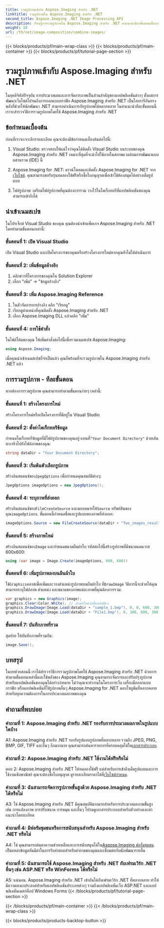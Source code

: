 ```yaml
---
title: รวมรูปภาพเข้ากับ Aspose.Imaging สำหรับ .NET
linktitle: รวมรูปภาพใน Aspose.Imaging สำหรับ .NET
second_title: Aspose.Imaging .NET Image Processing API
description: เรียนรู้การรวมรูปภาพใน Aspose.Imaging สำหรับ .NET คำแนะนำทีละขั้นตอนเพื่อการประมวลผลภาพอันทรงพลัง
weight: 10
url: /th/net/image-composition/combine-images/
---
```


{{< blocks/products/pf/main-wrap-class >}}
{{< blocks/products/pf/main-container >}}
{{< blocks/products/pf/tutorial-page-section >}}

# รวมรูปภาพเข้ากับ Aspose.Imaging สำหรับ .NET

ในยุคดิจิทัลปัจจุบัน การประมวลผลและการจัดการภาพเป็นส่วนสำคัญของแอปพลิเคชันต่างๆ ตั้งแต่การพัฒนาเว็บไซต์ไปจนถึงการออกแบบกราฟิก Aspose.Imaging สำหรับ .NET เป็นไลบรารีอันทรงพลังที่ช่วยให้นักพัฒนา .NET สามารถดำเนินการกับรูปภาพได้หลากหลาย ในคำแนะนำทีละขั้นตอนนี้ เราจะสำรวจวิธีการรวมรูปภาพโดยใช้ Aspose.Imaging สำหรับ .NET 

## ข้อกำหนดเบื้องต้น

ก่อนที่เราจะเจาะลึกรายละเอียด คุณจะต้องมีข้อกำหนดเบื้องต้นต่อไปนี้:

1. Visual Studio: ตรวจสอบให้แน่ใจว่าคุณได้ติดตั้ง Visual Studio บนระบบของคุณ Aspose.Imaging สำหรับ .NET เหมาะที่สุดที่จะนำไปใช้ภายในสภาพแวดล้อมการพัฒนาแบบผสานรวม (IDE) นี้

2.  Aspose.Imaging for .NET: ดาวน์โหลดและติดตั้ง Aspose.Imaging for .NET จาก[เว็บไซต์](https://releases.aspose.com/imaging/net/). คุณสามารถขอรับรุ่นทดลองใช้ฟรีหรือซื้อใบอนุญาตเพื่อเข้าใช้ห้องสมุดได้อย่างเต็มรูปแบบ

3. ไฟล์รูปภาพ: เตรียมไฟล์รูปภาพที่คุณต้องการรวม วางไว้ในไดเร็กทอรีที่แอปพลิเคชันของคุณสามารถเข้าถึงได้

## นำเข้าเนมสเปซ

ในโปรเจ็กต์ Visual Studio ของคุณ คุณต้องนำเข้าแพ็คเกจ Aspose.Imaging สำหรับ .NET โดยทำตามขั้นตอนเหล่านี้:

### ขั้นตอนที่ 1: เปิด Visual Studio

เปิด Visual Studio และเปิดโครงการของคุณหรือสร้างโครงการใหม่หากคุณยังไม่ได้ดำเนินการ

### ขั้นตอนที่ 2: เพิ่มข้อมูลอ้างอิง

1. คลิกขวาที่โครงการของคุณใน Solution Explorer
2. เลือก "เพิ่ม" -> "ข้อมูลอ้างอิง"

### ขั้นตอนที่ 3: เพิ่ม Aspose.Imaging Reference

1. ในตัวจัดการการอ้างอิง คลิก "เรียกดู"
2. เรียกดูตำแหน่งที่คุณติดตั้ง Aspose.Imaging สำหรับ .NET
3. เลือก Aspose.Imaging DLL แล้วคลิก "เพิ่ม"

### ขั้นตอนที่ 4: การใช้คำสั่ง

ในไฟล์โค้ดของคุณ ให้เพิ่มคำสั่งต่อไปนี้เพื่อรวมเนมสเปซ Aspose.Imaging:

```csharp
using Aspose.Imaging;
```

เมื่อคุณนำเข้าเนมสเปซที่จำเป็นแล้ว คุณก็พร้อมที่จะรวมรูปภาพใน Aspose.Imaging สำหรับ .NET แล้ว

## การรวมรูปภาพ - ทีละขั้นตอน

หากต้องการรวมรูปภาพ คุณสามารถทำตามขั้นตอนง่ายๆ เหล่านี้:

### ขั้นตอนที่ 1: สร้างโครงการใหม่

สร้างโครงการใหม่หรือเปิดโครงการที่มีอยู่ใน Visual Studio

### ขั้นตอนที่ 2: ตั้งค่าไดเร็กทอรีข้อมูล

 กำหนดไดเร็กทอรีข้อมูลที่มีไฟล์รูปภาพของคุณอยู่ แทนที่`"Your Document Directory"` ด้วยเส้นทางจริงไปยังไฟล์ภาพของคุณ:

```csharp
string dataDir = "Your Document Directory";
```

### ขั้นตอนที่ 3: เริ่มต้นตัวเลือกรูปภาพ

 สร้างอินสแตนซ์ของ`JpegOptions` เพื่อกำหนดคุณสมบัติต่างๆ:

```csharp
JpegOptions imageOptions = new JpegOptions();
```

### ขั้นตอนที่ 4: ระบุภาพที่ส่งออก

 สร้างอินสแตนซ์ของ`FileCreateSource` และมอบหมายให้`Source` ทรัพย์สินของคุณ`imageOptions`. ขั้นตอนนี้กำหนดชื่อและรูปแบบของภาพที่ส่งออก:

```csharp
imageOptions.Source = new FileCreateSource(dataDir + "Two_images_result_out.bmp", false);
```

### ขั้นตอนที่ 5: สร้างภาพใหม่

 สร้างอินสแตนซ์ของ`Image` และกำหนดขนาดผืนผ้าใบ รหัสต่อไปนี้สร้างรูปภาพที่มีขนาดแคนวาส 600x600:

```csharp
using (var image = Image.Create(imageOptions, 600, 600))
```

### ขั้นตอนที่ 6: เพิ่มรูปภาพลงบนผืนผ้าใบ

 ใช้`Graphics`คลาสเพื่อเพิ่มและวางตำแหน่งรูปภาพบนผืนผ้าใบ ที่`DrawImage` วิธีการนี้จะช่วยให้คุณสามารถระบุไฟล์ภาพ ตำแหน่ง และขนาดของภาพแต่ละภาพที่คุณต้องการรวม:

```csharp
var graphics = new Graphics(image);
graphics.Clear(Color.White); // ล้างผ้าใบด้วยพื้นหลังสีขาว
graphics.DrawImage(Image.Load(dataDir + "sample_1.bmp"), 0, 0, 600, 300); // ภาพแรก.
graphics.DrawImage(Image.Load(dataDir + "File1.bmp"), 0, 300, 600, 300);    // ภาพที่สอง.
```

### ขั้นตอนที่ 7: บันทึกภาพที่รวม

สุดท้าย ให้บันทึกภาพที่รวมกัน:

```csharp
image.Save();
```

## บทสรุป

ในบทช่วยสอนนี้ เราได้สำรวจวิธีการรวมรูปภาพโดยใช้ Aspose.Imaging สำหรับ .NET ด้วยการทำตามขั้นตอนเหล่านี้และใช้พลังของ Aspose.Imaging คุณสามารถจัดการและปรับปรุงรูปภาพสำหรับแอปพลิเคชันของคุณได้อย่างง่ายดาย ไม่ว่าคุณจะทำงานในโครงการเว็บ เครื่องมือออกแบบกราฟิก หรือแอปพลิเคชันที่ใช้รูปภาพอื่นๆ Aspose.Imaging for .NET มอบโซลูชันที่หลากหลายสำหรับทุกความต้องการในการประมวลผลภาพของคุณ

## คำถามที่พบบ่อย

### คำถามที่ 1: Aspose.Imaging สำหรับ .NET รองรับการประมวลผลภาพในรูปแบบใดบ้าง

 A1: Aspose.Imaging สำหรับ .NET รองรับรูปแบบรูปภาพที่หลากหลาย รวมถึง JPEG, PNG, BMP, GIF, TIFF และอื่นๆ อีกมากมาย คุณสามารถค้นหารายการที่ครอบคลุมได้ใน[เอกสารประกอบ](https://reference.aspose.com/imaging/net/).

### คำถามที่ 2: Aspose.Imaging สำหรับ .NET ใช้งานได้ฟรีหรือไม่

 ตอบ 2: Aspose.Imaging สำหรับ .NET ให้ทดลองใช้ฟรี แต่สำหรับการเข้าถึงเต็มรูปแบบและการใช้งานเชิงพาณิชย์ คุณจะต้องซื้อใบอนุญาต ดูรายละเอียดราคาได้ที่[เว็บไซต์กำหนด](https://purchase.aspose.com/buy).

### คำถามที่ 3: ฉันสามารถจัดการรูปภาพขั้นสูงด้วย Aspose.Imaging สำหรับ .NET ได้หรือไม่

A3: ใช่ Aspose.Imaging สำหรับ .NET มีคุณสมบัติมากมายสำหรับการประมวลผลภาพขั้นสูง เช่น การแปลงภาพ การปรับขนาด การหมุน และอื่นๆ โปรดดูเอกสารประกอบสำหรับตัวอย่างและคำแนะนำโดยละเอียด

### คำถามที่ 4: มีฟอรัมชุมชนหรือการสนับสนุนสำหรับ Aspose.Imaging สำหรับ .NET หรือไม่

 A4: ใช่ คุณสามารถค้นหาความช่วยเหลือและการสนับสนุนได้ใน[Aspose.Imaging ฟอรั่มชุมชน](https://forum.aspose.com/). เป็นแหล่งข้อมูลอันมีค่าในการรับคำตอบสำหรับคำถามของคุณและเชื่อมต่อกับนักพัฒนารายอื่น

### คำถามที่ 5: ฉันสามารถใช้ Aspose.Imaging สำหรับ .NET กับเฟรมเวิร์ก .NET อื่นๆ เช่น ASP.NET หรือ WinForms ได้หรือไม่

A5: แน่นอน. Aspose.Imaging สำหรับ .NET เข้ากันได้กับเฟรมเวิร์ก .NET ที่หลากหลาย ทำให้มีความอเนกประสงค์สำหรับแอปพลิเคชันประเภทต่างๆ รวมถึงแอปพลิเคชันเว็บ ASP.NET และแอปพลิเคชันเดสก์ท็อป Windows Forms
{{< /blocks/products/pf/tutorial-page-section >}}

{{< /blocks/products/pf/main-container >}}
{{< /blocks/products/pf/main-wrap-class >}}

{{< blocks/products/products-backtop-button >}}
